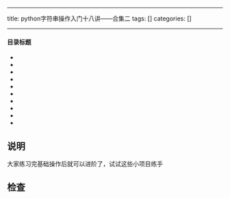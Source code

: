 
--- 
title:  python字符串操作入门十八讲——合集二 
tags: []
categories: [] 

---


#### 目录标题

  - 
  - 
  - 
  - 
  - 
  - 
  - 
  - 
  - 
  - 
 


## 说明

大家练习完基础操作后就可以进阶了，试试这些小项目练手

## 检查
